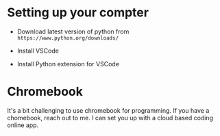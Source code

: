 # Setting up your compter 

* Download latest version of python from `https://www.python.org/downloads/`

* Install VSCode

* Install Python extension for VSCode

# Chromebook
It's a bit challenging to use chromebook for programming. If you have a chomebook, reach out to me. I can set you up with a cloud based coding online app.